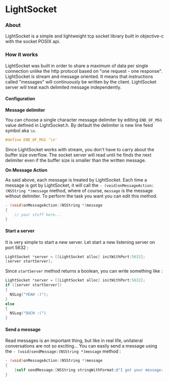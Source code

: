 # LightSocket

### About
LightSocket is a simple and lightweight tcp socket library built in objective-c with the socket POSIX api.

### How it works
LightSocket was built in order to share a maximum of data per single connection unlike the http protocol based on "one request - one response".
LightSocket is stream and message oriented. It means that instructions called "messages" will continuously be written by the client. LightSocket server will treat each delimited message independently.


#### Configuration

__Message delimiter__

You can choose a single character message delimiter by editing `END_OF_MSG` value defined in LightSocket.h. By default the delimiter is new line feed symbol aka `\n`.
``` objective-c
#define END_OF_MSG '\n'
```
Since LightSocket works with stream, you don't have to carry about the buffer size overflow. The socket server will read until he finds the next delimiter even if the buffer size is smaller than the written message.

__On Message Action__

As said above, each message is treated by LightSocket. Each time a message is got by LightSocket, it will call the `- (void)onMessageAction:(NSString *)message` method, where of course, `message` is the message without delimiter.
To perform the task you want you can edit this method.

``` objective-c
- (void)onMessageAction:(NSString *)message
{
    // your stuff here...
}
```


#### Start a server

It is very simple to start a new server. Let start a new listening server on port 5632 :

``` objective-c
LightSocket *server = [[LightSocket alloc] initWithPort:5632];
[server startServer];
```

Since `startServer` method returns a boolean, you can write something like :

``` objective-c
LightSocket *server = [[LightSocket alloc] initWithPort:5632];
if ([server startServer])
{
  NSLog("YEAH :)");
}
else
{
  NSLog("OUCH :(")
}
```

#### Send a message

Read messages is an important thing, but like in real life, unilateral conversations are not so exciting...
You can easily send a message using the `- (void)sendMessage:(NSString *)message` method :

``` objective-c
- (void)onMessageAction:(NSString *)message
{
    [self sendMessage:[NSString stringWithFormat:@"I got your message: %@", message]];
}
```

